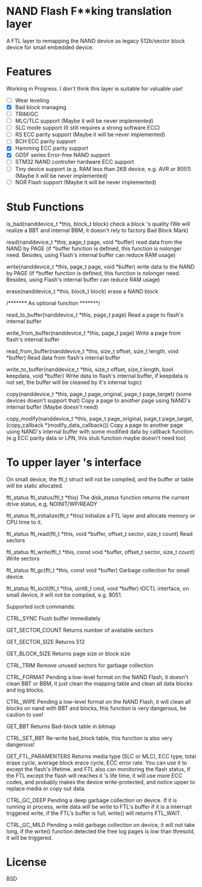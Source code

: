 NAND Flash F**king translation layer
======

A FTL layer to remapping the NAND device as legacy 512b/sector block device for small embedded device.

Features
===

Working in Progress. I don't think this layer is suitable for valuable use!

- [ ] Wear leveling
- [x] Bad block managing
- [ ] TRIM/GC
- [ ] MLC/TLC support (Maybe it will be never implemented)
- [ ] SLC mode support (It still requires a strong software ECC)
- [ ] RS ECC parity support (Maybe it will be never implemented)
- [ ] BCH ECC parity support
- [x] Hamming ECC parity support
- [x] GD5F series Error-free NAND support
- [ ] STM32 NAND controller hardware ECC support
- [ ] Tiny device support (e.g. RAM less than 2KB device, e.g. AVR or 8051) (Maybe it will be never implemented)
- [ ] NOR Flash support (Maybe it will be never implemented)
 
Stub Functions
===

is_bad(nanddevice_t *this, block_t block) check a block 's quality (We will realize a BBT and internal BBM, it doesn't rely to factory Bad Block Mark)

read(nanddevice_t *this, page_t page, void *buffer) read data from the NAND by PAGE (if *buffer function is defined, this function is nolonger need. Besides, using Flash's internal buffer can reduce RAM usage)

write(nanddevice_t *this, page_t page, void *buffer) write data to the NAND by PAGE (if *buffer function is defined, this function is nolonger need. Besides, using Flash's internal buffer can reduce RAM usage)

erase(nanddevice_t *this, block_t block) erase a NAND block

/******* As optional function *******/

read_to_buffer(nanddevice_t *this, page_t page) Read a page to flash's internal buffer

write_from_buffer(nanddevice_t *this, page_t page) Write a page from flash's internal buffer

read_from_buffer(nanddevice_t *this, size_t offset, size_t length, void *buffer) Read data from flash's internal buffer

write_to_buffer(nanddevice_t *this, size_t offset, size_t length, bool keepdata, void *buffer) Write data to flash's internal buffer, if keepdata is not set, the buffer will be cleaned by it's internal logic)

copy(nanddevice_t *this, page_t page_original, page_t page_target) (some devices doesn't support that) Copy a page to another page using NAND's internal buffer (Maybe doesn't need)

copy_modify(nanddevice_t *this, page_t page_original, page_t page_target, (copy_callback *)modify_data_callback()) Copy a page to another page using NAND's internal buffer with some modified data by callback function. (e.g ECC parity data or LPN, this stub function maybe doesn't need too)

To upper layer 's interface
===

On small device, the ftl_t struct will not be compiled, and the buffer or table will be static allocated.

ftl_status ftl_status(ftl_t *this) The disk_status function returns the current drive status, e.g, NOINIT/WP/READY

ftl_status ftl_initialize(ftl_t *this) Initialize a FTL layer and allocate memory or CPU time to it. 

ftl_status ftl_read(ftl_t *this, void *buffer, offset_t sector, size_t count) Read sectors

ftl_status ftl_write(ftl_t *this, const void *buffer, offset_t sector, size_t count) Write sectors

ftl_status ftl_gc(ftl_t *this, const void *buffer) Garbage collection for small device.

ftl_status ftl_ioctl(ftl_t *this, uint8_t cmd, void *buffer) IOCTL interface, on small device, it will not be compiled, e.g. 8051.

Supported ioctl commands:

CTRL_SYNC Flush buffer immediately

GET_SECTOR_COUNT Returns number of available sectors

GET_SECTOR_SIZE Returns 512

GET_BLOCK_SIZE Returns page size or block size

CTRL_TRIM Remove unused sectors for garbage collection

CTRL_FORMAT Pending a low-level format on the NAND Flash, it doesn't clean BBT or BBM, it just clean the mapping table and clean all data blocks and log blocks.

CTRL_WIPE Pending a low-level format on the NAND Flash, it will clean all blocks on nand with BBT and blocks, this function is very dangerous, be caution to use!

GET_BBT Returns Bad-block table in bitmap

CTRL_SET_BBT Re-write bad_block table, this function is also very dangerous!

GET_FTL_PARAMENTERS Returns media type (SLC or MLC), ECC type, total erase cycle, average block erace cycle, ECC error rate. You can use it to except the flash's lifetime. and FTL also can monitoring the flash status, if the FTL except the flash will reaches it 's life time, it will use more ECC codes, and probably makes the device write-protected, and notice upper to replace media or copy out data.

CTRL_GC_DEEP Pending a deep garbage collection on device. If it is running in process, write data will be write to FTL's buffer if it is a interrupt triggered write, if the FTL's buffer is full, write() will returns FTL_WAIT.

CTRL_GC_MILD Pending a mild garbage collection on device, it will not take long, if the write() function detected the free log pages is low than thresold, it will be triggered.


License
===

BSD


